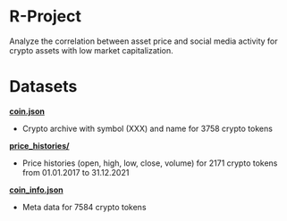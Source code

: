# R-Project

Analyze the correlation between asset price and social media activity for crypto assets with low market capitalization.

# Datasets

[**coin.json**](https://github.com/Mathemagics123/R-Project/blob/main/data/coin.json)
- Crypto archive with symbol (XXX) and name for 3758 crypto tokens

[**price_histories/**](https://github.com/Mathemagics123/R-Project/tree/main/data/price_histories)
- Price histories (open, high, low, close, volume) for 2171 crypto tokens from 01.01.2017 to 31.12.2021

[**coin_info.json**](https://github.com/Mathemagics123/R-Project/blob/main/data/coin_info.json)
- Meta data for 7584 crypto tokens